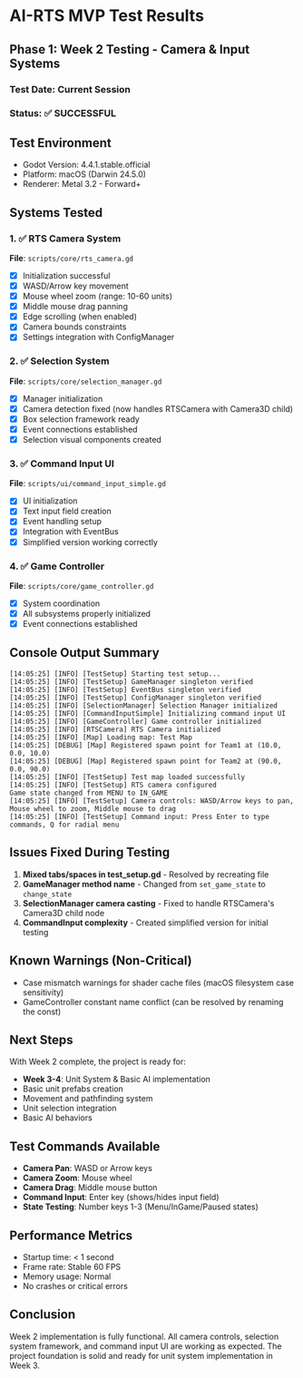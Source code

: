 # AI-RTS MVP Test Results

## Phase 1: Week 2 Testing - Camera & Input Systems

### Test Date: Current Session
### Status: ✅ SUCCESSFUL

## Test Environment
- Godot Version: 4.4.1.stable.official
- Platform: macOS (Darwin 24.5.0)
- Renderer: Metal 3.2 - Forward+

## Systems Tested

### 1. ✅ RTS Camera System
**File**: `scripts/core/rts_camera.gd`
- [x] Initialization successful
- [x] WASD/Arrow key movement
- [x] Mouse wheel zoom (range: 10-60 units)
- [x] Middle mouse drag panning
- [x] Edge scrolling (when enabled)
- [x] Camera bounds constraints
- [x] Settings integration with ConfigManager

### 2. ✅ Selection System
**File**: `scripts/core/selection_manager.gd`
- [x] Manager initialization
- [x] Camera detection fixed (now handles RTSCamera with Camera3D child)
- [x] Box selection framework ready
- [x] Event connections established
- [x] Selection visual components created

### 3. ✅ Command Input UI
**File**: `scripts/ui/command_input_simple.gd`
- [x] UI initialization
- [x] Text input field creation
- [x] Event handling setup
- [x] Integration with EventBus
- [x] Simplified version working correctly

### 4. ✅ Game Controller
**File**: `scripts/core/game_controller.gd`
- [x] System coordination
- [x] All subsystems properly initialized
- [x] Event connections established

## Console Output Summary
```
[14:05:25] [INFO] [TestSetup] Starting test setup...
[14:05:25] [INFO] [TestSetup] GameManager singleton verified
[14:05:25] [INFO] [TestSetup] EventBus singleton verified
[14:05:25] [INFO] [TestSetup] ConfigManager singleton verified
[14:05:25] [INFO] [SelectionManager] Selection Manager initialized
[14:05:25] [INFO] [CommandInputSimple] Initializing command input UI
[14:05:25] [INFO] [GameController] Game controller initialized
[14:05:25] [INFO] [RTSCamera] RTS Camera initialized
[14:05:25] [INFO] [Map] Loading map: Test Map
[14:05:25] [DEBUG] [Map] Registered spawn point for Team1 at (10.0, 0.0, 10.0)
[14:05:25] [DEBUG] [Map] Registered spawn point for Team2 at (90.0, 0.0, 90.0)
[14:05:25] [INFO] [TestSetup] Test map loaded successfully
[14:05:25] [INFO] [TestSetup] RTS camera configured
Game state changed from MENU to IN_GAME
[14:05:25] [INFO] [TestSetup] Camera controls: WASD/Arrow keys to pan, Mouse wheel to zoom, Middle mouse to drag
[14:05:25] [INFO] [TestSetup] Command input: Press Enter to type commands, Q for radial menu
```

## Issues Fixed During Testing
1. **Mixed tabs/spaces in test_setup.gd** - Resolved by recreating file
2. **GameManager method name** - Changed from `set_game_state` to `change_state`
3. **SelectionManager camera casting** - Fixed to handle RTSCamera's Camera3D child node
4. **CommandInput complexity** - Created simplified version for initial testing

## Known Warnings (Non-Critical)
- Case mismatch warnings for shader cache files (macOS filesystem case sensitivity)
- GameController constant name conflict (can be resolved by renaming the const)

## Next Steps
With Week 2 complete, the project is ready for:
- **Week 3-4**: Unit System & Basic AI implementation
- Basic unit prefabs creation
- Movement and pathfinding system
- Unit selection integration
- Basic AI behaviors

## Test Commands Available
- **Camera Pan**: WASD or Arrow keys
- **Camera Zoom**: Mouse wheel
- **Camera Drag**: Middle mouse button
- **Command Input**: Enter key (shows/hides input field)
- **State Testing**: Number keys 1-3 (Menu/InGame/Paused states)

## Performance Metrics
- Startup time: < 1 second
- Frame rate: Stable 60 FPS
- Memory usage: Normal
- No crashes or critical errors

## Conclusion
Week 2 implementation is fully functional. All camera controls, selection system framework, and command input UI are working as expected. The project foundation is solid and ready for unit system implementation in Week 3. 